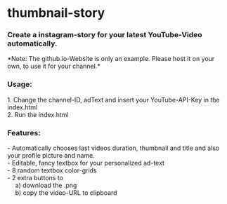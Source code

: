 # thumbnail-story
<h3>Create a instagram-story for your latest YouTube-Video automatically.</h3>
*Note: The github.io-Website is only an example. Please host it on your own, to use it for your channel.*

<h3>Usage:</h3>
1. Change the channel-ID, adText and insert your YouTube-API-Key in the index.html<br>
2. Run the index.html


<h3>Features:</h3>
- Automatically chooses last videos duration, thumbnail and title and also your profile picture and name. <br>
- Editable, fancy textbox for your personalized ad-text <br>
- 8 random textbox color-grids <br>
- 2 extra buttons to <br>
  &emsp; a) download the .png <br>
  &emsp; b) copy the video-URL to clipboard <br>
